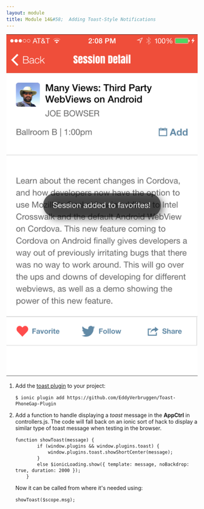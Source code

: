 ```yaml
---
layout: module
title: Module 14&#58;  Adding Toast-Style Notifications
---
```

![](images/app/native-toast.png)

1. Add the [toast plugin](https://github.com/EddyVerbruggen/Toast-PhoneGap-Plugin) to your project:

    ```
    $ ionic plugin add https://github.com/EddyVerbruggen/Toast-PhoneGap-Plugin
    
    ```

1. Add a function to handle displaying a *toast* message in the **AppCtrl** in controllers.js. The code will fall back on an ionic sort of hack to display a
similar type of toast message when testing in the browser. 

    ```
    function showToast(message) {
            if (window.plugins && window.plugins.toast) {
                window.plugins.toast.showShortCenter(message);
            }
            else $ionicLoading.show({ template: message, noBackdrop: true, duration: 2000 });
        }
    ```
    
    Now it can be called from where it's needed using:
    
    ```
    showToast($scope.msg);
    ```